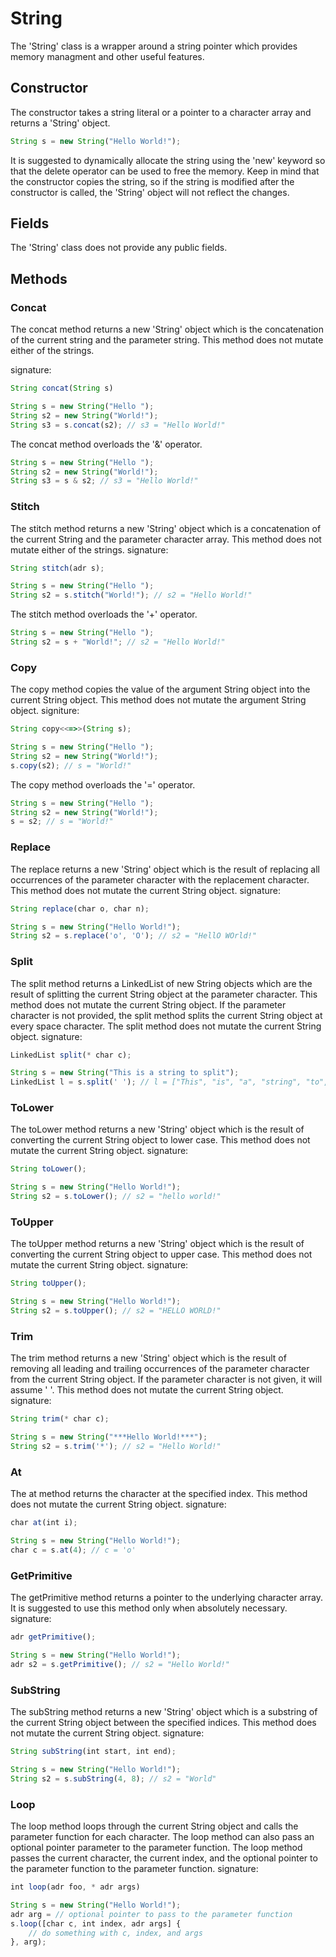 # String
The 'String' class is a wrapper around a string pointer which provides memory managment and other useful features.

## Constructor
The constructor takes a string literal or a pointer to a character array and returns a 'String' object.

```js
String s = new String("Hello World!");
```

It is suggested to dynamically allocate the string using the 'new' keyword so that the delete operator can be used to free the memory.  Keep in mind that the constructor copies the string, so if the string is modified after the constructor is called, the 'String' object will not reflect the changes.

## Fields

The 'String' class does not provide any public fields.

## Methods

### Concat
The concat method returns a new 'String' object which is the concatenation of the current string and the parameter string. This method does not mutate either of the strings.

signature:
```js
String concat(String s)
```

```js
String s = new String("Hello ");
String s2 = new String("World!");
String s3 = s.concat(s2); // s3 = "Hello World!"
```
The concat method overloads the '&' operator.

```js
String s = new String("Hello ");
String s2 = new String("World!");
String s3 = s & s2; // s3 = "Hello World!"
```

### Stitch
The stitch method returns a new 'String' object which is a concatenation of the current String and the parameter character array. This method does not mutate either of the strings.
signature:
```js
String stitch(adr s);
```

```js
String s = new String("Hello ");
String s2 = s.stitch("World!"); // s2 = "Hello World!"
```
The stitch method overloads the '+' operator.

```js
String s = new String("Hello ");
String s2 = s + "World!"; // s2 = "Hello World!"
```

### Copy
The copy method copies the value of the argument String object into the current String object.  This method does not mutate the argument String object.
signiture:
```js
String copy<<=>>(String s);
```

```js
String s = new String("Hello ");
String s2 = new String("World!");
s.copy(s2); // s = "World!"
```
The copy method overloads the '=' operator.

```js
String s = new String("Hello ");
String s2 = new String("World!");
s = s2; // s = "World!"
```

### Replace
The replace returns a new 'String' object which is the result of replacing all occurrences of the parameter character with the replacement character.  This method does not mutate the current String object.
signature:
```js
String replace(char o, char n);
```

```js
String s = new String("Hello World!");
String s2 = s.replace('o', 'O'); // s2 = "HellO WOrld!"
```

### Split
The split method returns a LinkedList of new String objects which are the result of splitting the current String object at the parameter character.  This method does not mutate the current String object.  If the parameter character is not provided, the split method splits the current String object at every space character. The split method does not mutate the current String object.
signature:
```js
LinkedList split(* char c);
```

```js
String s = new String("This is a string to split");
LinkedList l = s.split(' '); // l = ["This", "is", "a", "string", "to", "split"] <= String objects not string literals
```

### ToLower
The toLower method returns a new 'String' object which is the result of converting the current String object to lower case.  This method does not mutate the current String object.
signature:
```js
String toLower();
```

```js
String s = new String("Hello World!");
String s2 = s.toLower(); // s2 = "hello world!"
```

### ToUpper
The toUpper method returns a new 'String' object which is the result of converting the current String object to upper case.  This method does not mutate the current String object.
signature:
```js
String toUpper();
```

```js
String s = new String("Hello World!");
String s2 = s.toUpper(); // s2 = "HELLO WORLD!"
```

### Trim
The trim method returns a new 'String' object which is the result of removing all leading and trailing occurrences of the parameter character from the current String object. If the parameter character is not given, it will assume ' '.  This method does not mutate the current String object.
signature:
```js
String trim(* char c);
```

```js
String s = new String("***Hello World!***");
String s2 = s.trim('*'); // s2 = "Hello World!"
```

### At
The at method returns the character at the specified index.  This method does not mutate the current String object.
signature:
```js
char at(int i);
```

```js
String s = new String("Hello World!");
char c = s.at(4); // c = 'o'
```

### GetPrimitive
The getPrimitive method returns a pointer to the underlying character array. It is suggested to use this method only when absolutely necessary.
signature:
```js
adr getPrimitive();
```

```js
String s = new String("Hello World!");
adr s2 = s.getPrimitive(); // s2 = "Hello World!"
```

### SubString
The subString method returns a new 'String' object which is a substring of the current String object between the specified indices.  This method does not mutate the current String object.
signature:
```js
String subString(int start, int end);
```

```js
String s = new String("Hello World!");
String s2 = s.subString(4, 8); // s2 = "World"
```

### Loop
The loop method loops through the current String object and calls the parameter function for each character. The loop method can also pass an optional pointer parameter to the parameter function.  The loop method passes the current character, the current index, and the optional pointer to the parameter function to the parameter function.
signature:
```js
int loop(adr foo, * adr args)
```

```js
String s = new String("Hello World!");
adr arg = // optional pointer to pass to the parameter function
s.loop([char c, int index, adr args] {
    // do something with c, index, and args
}, arg);
```